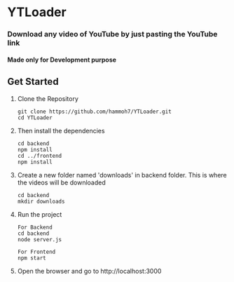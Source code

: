# YTLoader
### Download any video of YouTube by just pasting the YouTube link
#### Made only for Development purpose
## Get Started
1. Clone the Repository
   ```
   git clone https://github.com/hammoh7/YTLoader.git
   cd YTLoader
   ```
2. Then install the dependencies
   ```
   cd backend
   npm install
   cd ../frontend
   npm install
   ```
3. Create a new folder named 'downloads' in backend folder. This is where the videos will be downloaded
   ```
   cd backend
   mkdir downloads
   ```
4. Run the project
   ```
   For Backend
   cd backend
   node server.js
   ```
   ```
   For Frontend
   npm start
   ```
5. Open the browser and go to http://localhost:3000
   
